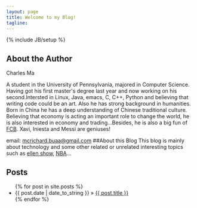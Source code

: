 ```yaml
---
layout: page
title: Welcome to my Blog!
tagline: 
---
```

{% include JB/setup %}

## About the Author
Charles Ma

A student in the University of Pennsylvania, majored in Computer Science.
Having got his first master's degree last year and now working on his second.Intersted in Linux, Java, emacs, C, C++, Python and believing that writing code could be an art. 
Also he has strong background in humanities. Born in China he has a deep understanding of Chinese traditional culture.
Believing that economy is acting an important role to change the world, he is also interested in economy and trading...Besides, he is also a big fun of [FCB](http://www.fcbarcelona.com). Xavi, Iniesta and Messi are geniuses!

email: mcrichard.buaa@gmail.com
##About this Blog
This blog is mainly about technology and some other related or unrelated interesting topics such as [ellen show](http://www.ellentv.com), [NBA](http://www.nba.com)...
## Posts

<ul class="posts">
  {% for post in site.posts %}
    <li><span>{{ post.date | date_to_string }}</span> &raquo; <a href="{{ BASE_PATH }}{{ post.url }}">{{ post.title }}</a></li>
  {% endfor %}
</ul>

